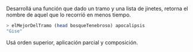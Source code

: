Desarrollá una función que dado un tramo y una lista de jinetes, retorna el nombre de aquel que lo recorrió en menos tiempo.

```haskell
> elMejorDelTramo (head bosqueTenebroso) apocalipsis
"Gise"
```

Usá orden superior, aplicación parcial y composición.